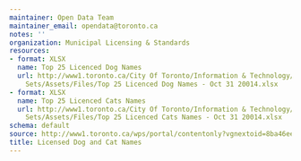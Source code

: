 ```yaml
---
maintainer: Open Data Team
maintainer_email: opendata@toronto.ca
notes: ''
organization: Municipal Licensing & Standards
resources:
- format: XLSX
  name: Top 25 Licenced Dog Names
  url: http://www1.toronto.ca/City Of Toronto/Information & Technology/Open Data/Data
    Sets/Assets/Files/Top 25 Licenced Dog Names - Oct 31 20014.xlsx
- format: XLSX
  name: Top 25 Licenced Cats Names
  url: http://www1.toronto.ca/City Of Toronto/Information & Technology/Open Data/Data
    Sets/Assets/Files/Top 25 Licenced Cats Names - Oct 31 20014.xlsx
schema: default
source: http://www1.toronto.ca/wps/portal/contentonly?vgnextoid=8ba46ee592d79410VgnVCM10000071d60f89RCRD&vgnextchannel=1a66e03bb8d1e310VgnVCM10000071d60f89RCRD
title: Licensed Dog and Cat Names
---
```

